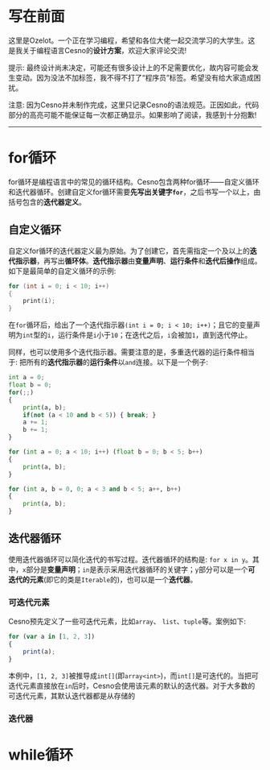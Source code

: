 写在前面
================

这里是Ozelot。一个正在学习编程，希望和各位大佬一起交流学习的大学生。这是我关于编程语言Cesno的**设计方案**，欢迎大家评论交流!

提示: 最终设计尚未决定，可能还有很多设计上的不足需要优化，故内容可能会发生变动。因为没法不加标签，我不得不打了“程序员”标签。希望没有给大家造成困扰。

注意: 因为Cesno并未制作完成，这里只记录Cesno的语法规范。正因如此，代码部分的高亮可能不能保证每一次都正确显示。如果影响了阅读，我感到十分抱歉!

----

for循环
================

for循环是编程语言中的常见的循环结构。Cesno包含两种for循环——自定义循环和迭代器循环。创建自定义for循环需要**先写出关键字`for`**，之后书写一个以上，由括号包含的**迭代器定义**。

## 自定义循环

自定义for循环的迭代器定义最为原始。为了创建它，首先需指定一个及以上的**迭代指示器**，再写出**循环体**。**迭代指示器**由**变量声明**、**运行条件**和**迭代后操作**组成。如下是最简单的自定义循环的示例:

```c++
for (int i = 0; i < 10; i++)
{
    print(i);
}
```

在`for`循环后，给出了一个迭代指示器`(int i = 0; i < 10; i++)`；且它的变量声明为`int`型的`i`，运行条件是`i`小于`10`；在迭代之后，`i`会被加`1`，直到迭代停止。

同样，也可以使用多个迭代指示器。需要注意的是，多重迭代器的运行条件相当于: 把所有的**迭代指示器**的**运行条件**以`and`连接。以下是一个例子:

```python
int a = 0;
float b = 0;
for(;;)
{
    print(a, b);
    if(not (a < 10 and b < 5)) { break; }
    a += 1;
    b += 1;
}

for (int a = 0; a < 10; i++) (float b = 0; b < 5; b++)
{
    print(a, b);
}

for (int a, b = 0, 0; a < 3 and b < 5; a++, b++)
{
    print(a, b);
}
```



## 迭代器循环

使用迭代器循环可以简化迭代的书写过程。迭代器循环的结构是: `for x in y`。其中，`x`部分是**变量声明**；`in`是表示采用迭代器循环的关键字；`y`部分可以是一个**可迭代的元素**(即它的类是`Iterable`的)，也可以是一个**迭代器**。

### 可迭代元素

Cesno预先定义了一些可迭代元素，比如`array`、 `list`、`tuple`等。案例如下:

```typescript
for (var a in [1, 2, 3])
{
    print(a);
}
```

本例中，`[1, 2, 3]`被推导成`int[]`(即`array<int>`)，而`int[]`是可迭代的。当把可迭代元素直接放在`in`后时，Cesno会使用该元素的默认的迭代器。对于大多数的可迭代元素，其默认迭代器都是从存储的

### 迭代器



# while循环
